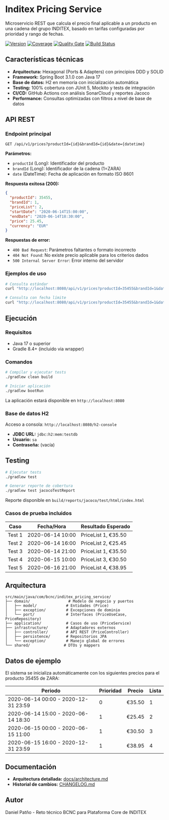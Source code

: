 # Inditex Pricing Service

Microservicio REST que calcula el precio final aplicable a un producto en una cadena del grupo INDITEX, basado en tarifas configuradas por prioridad y rango de fechas.

[![Version](https://img.shields.io/badge/version-v0.2.0-blue.svg)](https://github.com/danpv95/inditex-pricing-service/releases/tag/v0.2.0)
[![Coverage](https://img.shields.io/badge/coverage-100%25-brightgreen.svg)](https://sonarcloud.io/summary/new_code?id=danpv95_inditex-pricing-service)
[![Quality Gate](https://img.shields.io/badge/quality_gate-passed-brightgreen.svg)](https://sonarcloud.io/summary/new_code?id=danpv95_inditex-pricing-service)
[![Build Status](https://github.com/danpv95/inditex-pricing-service/actions/workflows/ci-gradle.yml/badge.svg)](https://github.com/danpv95/inditex-pricing-service/actions)

## Características técnicas

- **Arquitectura:** Hexagonal (Ports & Adapters) con principios DDD y SOLID
- **Framework:** Spring Boot 3.1.0 con Java 17
- **Base de datos:** H2 en memoria con inicialización automática
- **Testing:** 100% cobertura con JUnit 5, Mockito y tests de integración
- **CI/CD:** GitHub Actions con análisis SonarCloud y reportes Jacoco
- **Performance:** Consultas optimizadas con filtros a nivel de base de datos

## API REST

### Endpoint principal

```http
GET /api/v1/prices?productId={id}&brandId={id}&date={datetime}
```

**Parámetros:**
- `productId` (Long): Identificador del producto
- `brandId` (Long): Identificador de la cadena (1=ZARA)
- `date` (DateTime): Fecha de aplicación en formato ISO 8601

**Respuesta exitosa (200):**
```json
{
  "productId": 35455,
  "brandId": 1,
  "priceList": 2,
  "startDate": "2020-06-14T15:00:00",
  "endDate": "2020-06-14T18:30:00", 
  "price": 25.45,
  "currency": "EUR"
}
```

**Respuestas de error:**
- `400 Bad Request`: Parámetros faltantes o formato incorrecto
- `404 Not Found`: No existe precio aplicable para los criterios dados
- `500 Internal Server Error`: Error interno del servidor

### Ejemplos de uso

```bash
# Consulta estándar
curl "http://localhost:8080/api/v1/prices?productId=35455&brandId=1&date=2020-06-14T16:00:00"

# Consulta con fecha límite
curl "http://localhost:8080/api/v1/prices?productId=35455&brandId=1&date=2020-12-31T23:59:59"
```

## Ejecución

### Requisitos
- Java 17 o superior
- Gradle 8.4+ (incluido via wrapper)

### Comandos

```bash
# Compilar y ejecutar tests
./gradlew clean build

# Iniciar aplicación
./gradlew bootRun
```

La aplicación estará disponible en `http://localhost:8080`

### Base de datos H2

Acceso a consola: `http://localhost:8080/h2-console`
- **JDBC URL:** `jdbc:h2:mem:testdb`
- **Usuario:** `sa`
- **Contraseña:** (vacía)

## Testing

```bash
# Ejecutar tests
./gradlew test

# Generar reporte de cobertura  
./gradlew test jacocoTestReport
```

Reporte disponible en `build/reports/jacoco/test/html/index.html`

### Casos de prueba incluidos

| Caso | Fecha/Hora | Resultado Esperado |
|------|------------|-------------------|
| Test 1 | 2020-06-14 10:00 | PriceList 1, €35.50 |
| Test 2 | 2020-06-14 16:00 | PriceList 2, €25.45 |
| Test 3 | 2020-06-14 21:00 | PriceList 1, €35.50 |
| Test 4 | 2020-06-15 10:00 | PriceList 3, €30.50 |
| Test 5 | 2020-06-16 21:00 | PriceList 4, €38.95 |

## Arquitectura

```
src/main/java/com/bcnc/inditex_pricing_service/
├── domain/                 # Modelo de negocio y puertos
│   ├── model/             # Entidades (Price)
│   ├── exception/         # Excepciones de dominio  
│   └── port/              # Interfaces (PriceUseCase, PriceRepository)
├── application/           # Casos de uso (PriceService)
├── infrastructure/        # Adaptadores externos
│   ├── controller/        # API REST (PriceController)
│   ├── persistence/       # Repositorios JPA
│   └── exception/         # Manejo global de errores
└── shared/               # DTOs y mappers
```

## Datos de ejemplo

El sistema se inicializa automáticamente con los siguientes precios para el producto 35455 de ZARA:

| Periodo | Prioridad | Precio | Lista |
|---------|-----------|--------|-------|
| 2020-06-14 00:00 - 2020-12-31 23:59 | 0 | €35.50 | 1 |
| 2020-06-14 15:00 - 2020-06-14 18:30 | 1 | €25.45 | 2 |
| 2020-06-15 00:00 - 2020-06-15 11:00 | 1 | €30.50 | 3 |
| 2020-06-15 16:00 - 2020-12-31 23:59 | 1 | €38.95 | 4 |

## Documentación

- **Arquitectura detallada:** [docs/architecture.md](./docs/architecture.md)
- **Historial de cambios:** [CHANGELOG.md](./CHANGELOG.md)

## Autor

Daniel Patño - Reto técnico BCNC para Plataforma Core de INDITEX